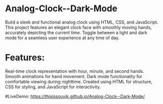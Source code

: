 # Analog-Clock--Dark-Mode
Build a sleek and functional analog clock using HTML, CSS, and JavaScript. This project features an elegant clock face with smoothly moving hands, accurately depicting the current time. Toggle between a light and dark mode for a seamless user experience at any time of day.

# Features:
Real-time clock representation with hour, minute, and second hands.
Smooth animations for hand movement.
Dark mode functionality for comfortable viewing during nighttime.
Created using HTML for structure, CSS for styling, and JavaScript for interactivity.

#LiveDemo: https://thisissouvik.github.io/Analog-Clock--Dark-Mode/
